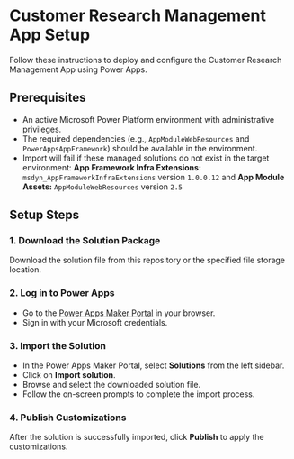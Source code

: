 # Customer Research Management App Setup

Follow these instructions to deploy and configure the Customer Research Management App using Power Apps.

## Prerequisites
- An active Microsoft Power Platform environment with administrative privileges.
- The required dependencies (e.g., `AppModuleWebResources` and `PowerAppsAppFramework`) should be available in the environment.
- Import will fail if these managed solutions do not exist in the target environment: **App Framework Infra Extensions:** `msdyn_AppFrameworkInfraExtensions` version `1.0.0.12` and **App Module Assets:** `AppModuleWebResources` version `2.5`

## Setup Steps

### 1. Download the Solution Package
Download the solution file from this repository or the specified file storage location.

### 2. Log in to Power Apps
- Go to the [Power Apps Maker Portal](https://make.powerapps.com/) in your browser.
- Sign in with your Microsoft credentials.

### 3. Import the Solution
- In the Power Apps Maker Portal, select **Solutions** from the left sidebar.
- Click on **Import solution**.
- Browse and select the downloaded solution file.
- Follow the on-screen prompts to complete the import process.

### 4. Publish Customizations
After the solution is successfully imported, click **Publish** to apply the customizations.
